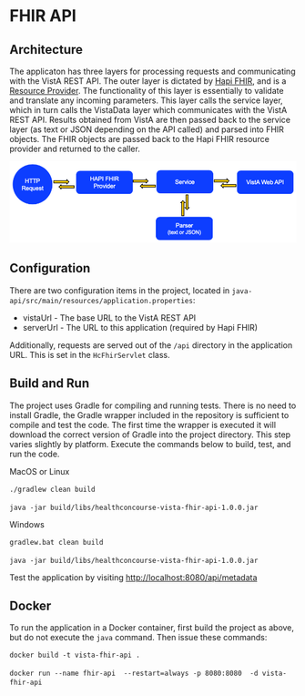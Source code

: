 # FHIR API #

## Architecture ##

The applicaton has three layers for processing requests and communicating with the VistA REST API. The outer layer is dictated by [Hapi FHIR](http://hapifhir.io/), and is a [Resource Provider](http://hapifhir.io/doc_rest_server.html). The functionality of this layer is essentially to validate and translate any incoming parameters. This layer calls the service layer, which in turn calls the VistaData layer which communicates with the VistA REST API. Results obtained from VistA are then passed back to the service layer (as text or JSON depending on the API called) and parsed into FHIR objects. The FHIR objects are passed back to the Hapi FHIR resource provider and returned to the caller.

![Java API architecture](../images/java-architecture.png)

## Configuration ##
There are two configuration items in the project, located in `java-api/src/main/resources/application.properties`: 

* vistaUrl - The base URL to the VistA REST API
* serverUrl - The URL to this application (required by Hapi FHIR)

Additionally, requests are served out of the `/api` directory in the application URL. This is set in the `HcFhirServlet` class.

## Build and Run ##

The project uses Gradle for compiling and running tests. There is no need to install Gradle, the Gradle wrapper included in the repository is sufficient to compile and test the code. The first time the wrapper is executed it will download the correct version of Gradle into the project directory. This step varies slightly by platform. Execute the commands below to build, test, and run the code.

MacOS or Linux
	
~~~~
./gradlew clean build

java -jar build/libs/healthconcourse-vista-fhir-api-1.0.0.jar
~~~~

Windows
	
~~~~
gradlew.bat clean build

java -jar build/libs/healthconcourse-vista-fhir-api-1.0.0.jar
~~~~

Test the application by visiting [http://localhost:8080/api/metadata](http://localhost:8080/api/metadata)

## Docker ##

To run the application in a Docker container, first build the project as above, but do not execute the `java` command. Then issue these commands:

~~~~
docker build -t vista-fhir-api .

docker run --name fhir-api  --restart=always -p 8080:8080  -d vista-fhir-api
~~~~